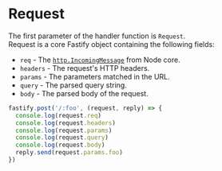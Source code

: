 # Request

The first parameter of the handler function is `Request`.<br>
Request is a core Fastify object containing the following fields:

- `req` - The [`http.IncomingMessage`](https://nodejs.org/dist/latest/docs/api/http.html#http_class_http_incomingmessage) from Node core.
- `headers` - The request's HTTP headers.
- `params` - The parameters matched in the URL.
- `query` - The parsed query string.
- `body` - The parsed body of the request.

```js
fastify.post('/:foo', (request, reply) => {
  console.log(request.req)
  console.log(request.headers)
  console.log(request.params)
  console.log(request.query)
  console.log(request.body)
  reply.send(request.params.foo)
})
```
